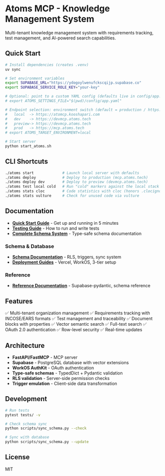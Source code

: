 # Atoms MCP - Knowledge Management System

Multi-tenant knowledge management system with requirements tracking, test management, and AI-powered search capabilities.

## Quick Start

```bash
# Install dependencies (creates .venv)
uv sync

# Set environment variables
export SUPABASE_URL="https://ydogoylwenufckscqijp.supabase.co"
export SUPABASE_SERVICE_ROLE_KEY="your-key"

# Optional: point to a custom YAML config (defaults live in config/app.defaults.yaml)
# export ATOMS_SETTINGS_FILE="$(pwd)/config/app.yaml"

# Endpoint selection: environment switch (default = production / https://mcp.atoms.tech)
#   local  -> https://atomcp.kooshapari.com
#   dev    -> https://devmcp.atoms.tech
#   preview-> https://devmcp.atoms.tech
#   prod   -> https://mcp.atoms.tech
# export ATOMS_TARGET_ENVIRONMENT=local

# Start server
python start_atoms.sh
```

## CLI Shortcuts

```bash
./atoms start             # Launch local server with defaults
./atoms deploy            # Deploy to production (mcp.atoms.tech)
./atoms deploy dev        # Deploy to preview (devmcp.atoms.tech)
./atoms test local cold   # Run "cold" markers against the local stack
./atoms stats cloc        # Code statistics with cloc (honors .clocignore)
./atoms stats vulture     # Check for unused code via vulture
```

## Documentation

- **[Quick Start Guide](QUICK_START.md)** - Get up and running in 5 minutes
- **[Testing Guide](TESTING_GUIDE.md)** - How to run and write tests
- **[Complete Schema System](COMPLETE_SCHEMA_SYSTEM.md)** - Type-safe schema documentation

### Schema & Database
- **[Schema Documentation](docs/schema/)** - RLS, triggers, sync system
- **[Deployment Guides](docs/deployment/)** - Vercel, WorkOS, 3-tier setup

### Reference
- **[Reference Documentation](docs/reference/)** - Supabase-pydantic, schema reference

## Features

✅ Multi-tenant organization management
✅ Requirements tracking with INCOSE/EARS formats
✅ Test management and traceability
✅ Document blocks with properties
✅ Vector semantic search
✅ Full-text search
✅ OAuth 2.0 authentication
✅ Row-level security
✅ Real-time updates

## Architecture

- **FastAPI/FastMCP** - MCP server
- **Supabase** - PostgreSQL database with vector extensions
- **WorkOS AuthKit** - OAuth authentication
- **Type-safe schemas** - TypedDict + Pydantic validation
- **RLS validation** - Server-side permission checks
- **Trigger emulation** - Client-side data transformation

## Development

```bash
# Run tests
pytest tests/ -v

# Check schema sync
python scripts/sync_schema.py --check

# Sync with database
python scripts/sync_schema.py --update
```

## License

MIT
